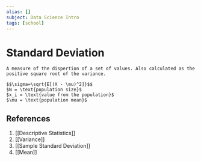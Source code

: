 ```yaml
---
alias: []
subject: Data Science Intro
tags: [school]
---
```

# Standard Deviation

```ad-note
A measure of the dispertion of a set of values. Also calculated as the positive square root of the variance.
```

```ad-math
$$\sigma=\sqrt{E[(X - \mu)^2]}$$
$N = \text{population size}$
$x_i = \text{value from the population}$
$\mu = \text{population mean}$
```

## References
1. [[Descriptive Statistics]]
2. [[Variance]]
3. [[Sample Standard Deviation]]
4. [[Mean]]